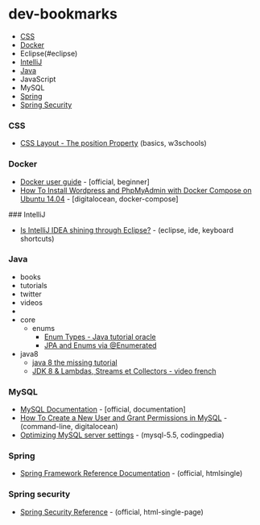 # dev-bookmarks
* [CSS](#css)
* [Docker](#docker)
* Eclipse(#eclipse)
* [IntelliJ](#intellij)
* [Java](#java)
* JavaScript
* MySQL
* [Spring](#spring)
* [Spring Security](#spring-security)

### CSS
* [CSS Layout - The position Property](http://www.w3schools.com/css/css_positioning.asp) (basics, w3schools)

### Docker
* [Docker user guide](https://docs.docker.com/engine/userguide/) - [official, beginner]
* [How To Install Wordpress and PhpMyAdmin with Docker Compose on Ubuntu 14.04](https://www.digitalocean.com/community/tutorials/how-to-install-wordpress-and-phpmyadmin-with-docker-compose-on-ubuntu-14-04) - [digitalocean, docker-compose]

###<a name="intellij"></a> IntelliJ
* [Is IntelliJ IDEA shining through Eclipse?](http://www.codingpedia.org/ama/is-intellij-idea-shining-through-eclipse/) - (eclipse, ide, keyboard shortcuts)

### Java
* books
* tutorials
* twitter
* videos
*
* core
  * enums
    * [Enum Types - Java tutorial oracle](http://docs.oracle.com/javase/tutorial/java/javaOO/enum.html)
    * [JPA and Enums via @Enumerated](http://tomee.apache.org/examples-trunk/jpa-enumerated/README.html)
* java8
  * [java 8 the missing tutorial](https://github.com/shekhargulati/java8-the-missing-tutorial)
  * [JDK 8 & Lambdas, Streams et Collectors - video french](http://www.infoq.com/fr/presentations/jdk8-lambdas-streams-collectors?displayableIdp=google&idp=2&emailMatch=adrianmatei@gmail.com#downloadPdf)

### <a name="mysql"></a>MySQL
* [MySQL Documentation](https://dev.mysql.com/doc/) - [official, documentation]
* [How To Create a New User and Grant Permissions in MySQL](https://www.digitalocean.com/community/tutorials/how-to-create-a-new-user-and-grant-permissions-in-mysql) - (command-line, digitalocean)
* [Optimizing MySQL server settings](http://www.codingpedia.org/ama/optimizing-mysql-server-settings/) - (mysql-5.5, codingpedia)


### Spring
* [Spring Framework Reference Documentation](http://docs.spring.io/spring/docs/current/spring-framework-reference/htmlsingle/) - (official, htmlsingle)

### <a name="spring-security"></a>Spring security
* [Spring Security Reference](http://docs.spring.io/spring-security/site/docs/current/reference/htmlsingle/) - (official, html-single-page)
